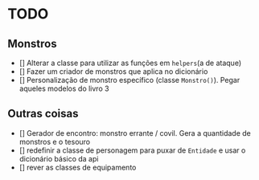 # TODO
## Monstros

- [] Alterar a classe para utilizar as funções em `helpers`(a de ataque)
- [] Fazer um criador de monstros que aplica no dicionário
- [] Personalização de monstro específico (classe `Monstro()`). Pegar aqueles modelos do livro 3


## Outras coisas
- [] Gerador de encontro: monstro errante / covil. Gera a quantidade de monstros e o tesouro
- [] redefinir a classe de personagem para puxar de `Entidade` e usar o dicionário básico da api
- [] rever as classes de equipamento 